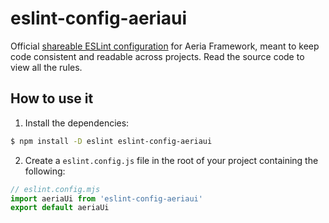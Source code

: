 # eslint-config-aeriaui

Official [shareable ESLint configuration](https://eslint.org/docs/latest/extend/shareable-configs) for Aeria Framework, meant to keep code consistent and readable across projects. Read the source code to view all the rules.

## How to use it

1. Install the dependencies:

```sh
$ npm install -D eslint eslint-config-aeriaui
```


2. Create a `eslint.config.js` file in the root of your project containing the following:

```js
// eslint.config.mjs
import aeriaUi from 'eslint-config-aeriaui'
export default aeriaUi
```

